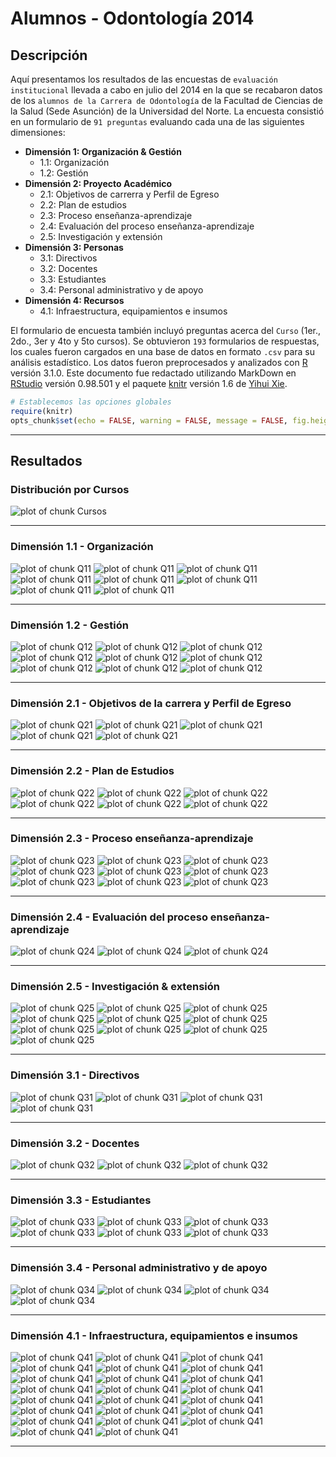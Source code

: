 # Alumnos - Odontología 2014
## Descripción
Aquí presentamos los resultados de las encuestas de `evaluación institucional` llevada a cabo en julio del 2014 en la que se recabaron datos de los `alumnos de la Carrera de Odontología` de la Facultad de Ciencias de la Salud (Sede Asunción) de la Universidad del Norte. La encuesta consistió en un formulario de `91 preguntas` evaluando cada una de las siguientes dimensiones:

* __Dimensión 1: Organización & Gestión__
    * 1.1: Organización
    * 1.2: Gestión
* __Dimensión 2: Proyecto Académico__
    * 2.1: Objetivos de carrerra y Perfil de Egreso
    * 2.2: Plan de estudios
    * 2.3: Proceso enseñanza-aprendizaje
    * 2.4: Evaluación del proceso enseñanza-aprendizaje
    * 2.5: Investigación y extensión
* __Dimensión 3: Personas__
    * 3.1: Directivos
    * 3.2: Docentes
    * 3.3: Estudiantes
    * 3.4: Personal administrativo y de apoyo
* __Dimensión 4: Recursos__
    * 4.1: Infraestructura, equipamientos e insumos

El formulario de encuesta también incluyó preguntas acerca del `Curso` (1er., 2do., 3er y 4to y 5to cursos). Se obtuvieron `193` formularios de respuestas, los cuales fueron cargados en una base de datos en formato `.csv` para su análisis estadístico. Los datos fueron preprocesados y analizados con [R](http://www.r-project.org) versión 3.1.0. Este documento fue redactado utilizando MarkDown en [RStudio](http://www.rstudio.com) versión 0.98.501 y el paquete [knitr](http://cran.r-project.org/web/packages/knitr/index.html) versión 1.6 de [Yihui Xie](http://yihui.name/knitr).


```r
# Establecemos las opciones globales
require(knitr)
opts_chunk$set(echo = FALSE, warning = FALSE, message = FALSE, fig.height = 8, fig.width = 13)
```



***

## Resultados
### Distribución por Cursos
![plot of chunk Cursos](figure/Cursos.png) 

***

### Dimensión 1.1 - Organización
![plot of chunk Q11](figure/Q111.png) ![plot of chunk Q11](figure/Q112.png) ![plot of chunk Q11](figure/Q113.png) ![plot of chunk Q11](figure/Q114.png) ![plot of chunk Q11](figure/Q115.png) ![plot of chunk Q11](figure/Q116.png) ![plot of chunk Q11](figure/Q117.png) ![plot of chunk Q11](figure/Q118.png) 

***

### Dimensión 1.2 - Gestión
![plot of chunk Q12](figure/Q121.png) ![plot of chunk Q12](figure/Q122.png) ![plot of chunk Q12](figure/Q123.png) ![plot of chunk Q12](figure/Q124.png) ![plot of chunk Q12](figure/Q125.png) ![plot of chunk Q12](figure/Q126.png) ![plot of chunk Q12](figure/Q127.png) ![plot of chunk Q12](figure/Q128.png) ![plot of chunk Q12](figure/Q129.png) 

***

### Dimensión 2.1 - Objetivos de la carrera y Perfil de Egreso
![plot of chunk Q21](figure/Q211.png) ![plot of chunk Q21](figure/Q212.png) ![plot of chunk Q21](figure/Q213.png) ![plot of chunk Q21](figure/Q214.png) ![plot of chunk Q21](figure/Q215.png) 

***

### Dimensión 2.2 - Plan de Estudios
![plot of chunk Q22](figure/Q221.png) ![plot of chunk Q22](figure/Q222.png) ![plot of chunk Q22](figure/Q223.png) ![plot of chunk Q22](figure/Q224.png) ![plot of chunk Q22](figure/Q225.png) ![plot of chunk Q22](figure/Q226.png) 

***

### Dimensión 2.3 - Proceso enseñanza-aprendizaje
![plot of chunk Q23](figure/Q231.png) ![plot of chunk Q23](figure/Q232.png) ![plot of chunk Q23](figure/Q233.png) ![plot of chunk Q23](figure/Q234.png) ![plot of chunk Q23](figure/Q235.png) ![plot of chunk Q23](figure/Q236.png) ![plot of chunk Q23](figure/Q237.png) ![plot of chunk Q23](figure/Q238.png) ![plot of chunk Q23](figure/Q239.png) 

***

### Dimensión 2.4 - Evaluación del proceso enseñanza-aprendizaje
![plot of chunk Q24](figure/Q241.png) ![plot of chunk Q24](figure/Q242.png) ![plot of chunk Q24](figure/Q243.png) 

***

### Dimensión 2.5 - Investigación & extensión
![plot of chunk Q25](figure/Q251.png) ![plot of chunk Q25](figure/Q252.png) ![plot of chunk Q25](figure/Q253.png) ![plot of chunk Q25](figure/Q254.png) ![plot of chunk Q25](figure/Q255.png) ![plot of chunk Q25](figure/Q256.png) ![plot of chunk Q25](figure/Q257.png) ![plot of chunk Q25](figure/Q258.png) ![plot of chunk Q25](figure/Q259.png) ![plot of chunk Q25](figure/Q2510.png) 

***

### Dimensión 3.1 - Directivos
![plot of chunk Q31](figure/Q311.png) ![plot of chunk Q31](figure/Q312.png) ![plot of chunk Q31](figure/Q313.png) ![plot of chunk Q31](figure/Q314.png) 

***

### Dimensión 3.2 - Docentes
![plot of chunk Q32](figure/Q321.png) ![plot of chunk Q32](figure/Q322.png) ![plot of chunk Q32](figure/Q323.png) 

***

### Dimensión 3.3 - Estudiantes
![plot of chunk Q33](figure/Q331.png) ![plot of chunk Q33](figure/Q332.png) ![plot of chunk Q33](figure/Q333.png) ![plot of chunk Q33](figure/Q334.png) ![plot of chunk Q33](figure/Q335.png) ![plot of chunk Q33](figure/Q336.png) 

***

### Dimensión 3.4 - Personal administrativo y de apoyo
![plot of chunk Q34](figure/Q341.png) ![plot of chunk Q34](figure/Q342.png) ![plot of chunk Q34](figure/Q343.png) ![plot of chunk Q34](figure/Q344.png) 

***

### Dimensión 4.1 - Infraestructura, equipamientos e insumos
![plot of chunk Q41](figure/Q411.png) ![plot of chunk Q41](figure/Q412.png) ![plot of chunk Q41](figure/Q413.png) ![plot of chunk Q41](figure/Q414.png) ![plot of chunk Q41](figure/Q415.png) ![plot of chunk Q41](figure/Q416.png) ![plot of chunk Q41](figure/Q417.png) ![plot of chunk Q41](figure/Q418.png) ![plot of chunk Q41](figure/Q419.png) ![plot of chunk Q41](figure/Q4110.png) ![plot of chunk Q41](figure/Q4111.png) ![plot of chunk Q41](figure/Q4112.png) ![plot of chunk Q41](figure/Q4113.png) ![plot of chunk Q41](figure/Q4114.png) ![plot of chunk Q41](figure/Q4115.png) ![plot of chunk Q41](figure/Q4116.png) ![plot of chunk Q41](figure/Q4117.png) ![plot of chunk Q41](figure/Q4118.png) ![plot of chunk Q41](figure/Q4119.png) ![plot of chunk Q41](figure/Q4120.png) ![plot of chunk Q41](figure/Q4121.png) ![plot of chunk Q41](figure/Q4122.png) ![plot of chunk Q41](figure/Q4123.png) 

***
